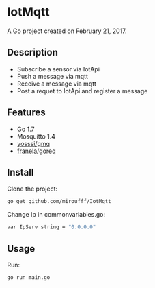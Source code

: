 IotMqtt
=======================

A Go project created on February 21, 2017.

## Description

* Subscribe a sensor via IotApi
* Push a message via mqtt
* Receive a message via mqtt
* Post a requet to IotApi and register a message

## Features

* Go 1.7
* Mosquitto 1.4
* [yosssi/gmq](https://github.com/yosssi/gmq)
* [franela/goreq](https://github.com/franela/goreq)

## Install

Clone the project:
```bash
go get github.com/miroufff/IotMqtt
```

Change Ip in commonvariables.go:
```bash
var IpServ string = "0.0.0.0"
```

## Usage

Run:
```bash
go run main.go
```
